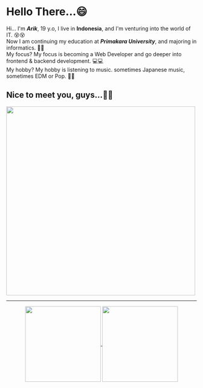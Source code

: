  <h1>Hello There...😄</h1>        
                                 
<span>Hi... I'm <i><b>Arik</b></i>, 19 y.o, I live in <b>Indonesia</b>, and I'm venturing into the world of IT. 😵😵</span><br/>
<span>Now I am continuing my education at <i><b>Primakara University</b></i>, and majoring in informatics. 🧑‍🎓</span><br/>
<span>My focus? My focus is becoming a Web Developer and go deeper into frontend & backend development. 💻💻</span><br/>
<span>My hobby? My hobby is listening to music. sometimes Japanese music, sometimes EDM or Pop. 🎵🎵</span><br/> 
<h2><b>Nice to meet you, guys...👋👋</b></h2>
<img width=500 src="https://image.myanimelist.net/ui/5LYzTBVoS196gvYvw3zjwFhXVJkIUXlOkrAV4qlORTE">
  
<hr>

<p align="center">
    <a href="https://github.com/anuraghazra/github-readme-stats">
      <img height=200 align="center" src="https://github-readme-stats.vercel.app/api?username=ArikusumaWardana&show_icons=true" />
    </a>
    <a href="https://github.com/anuraghazra/convoychat">
      <img height=200 align="center" src="https://github-readme-stats.vercel.app/api/top-langs?username=ArikusumaWardana&layout=compact&langs_count=8&card_width=320" />
    </a>
</p>
